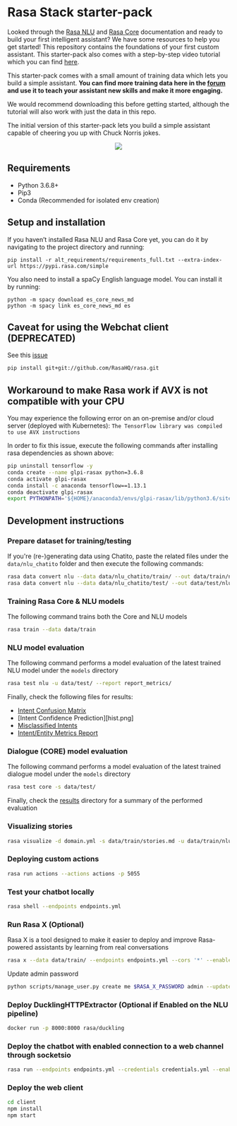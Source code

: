 ﻿# Rasa Stack starter-pack

Looked through the [Rasa NLU](http://rasa.com/docs/nlu/) and [Rasa Core](http://rasa.com/docs/core/) documentation and ready to build your first intelligent assistant? We have some resources to help you get started! This repository contains the foundations of your first custom assistant. This starter-pack also comes with a step-by-step video tutorial which you can find [here](https://youtu.be/lQZ_x0LRUbI).  

This starter-pack comes with a small amount of training data which lets you build a simple assistant. **You can find more training data here in the [forum](https://forum.rasa.com/t/grab-the-nlu-training-dataset-and-starter-packs/903) and use it to teach your assistant new skills and make it more engaging.**

We would recommend downloading this before getting started, although the tutorial will also work with just the data in this repo. 

The initial version of this starter-pack lets you build a simple assistant capable of cheering you up with Chuck Norris jokes.


<p align="center">
  <img src="./rasa-stack-mockup.gif">
</p>

## Requirements

* Python 3.6.8+
* Pip3
* Conda (Recommended for isolated env creation)

## Setup and installation

If you haven’t installed Rasa NLU and Rasa Core yet, you can do it by navigating to the project directory and running:  

```
pip install -r alt_requirements/requirements_full.txt --extra-index-url https://pypi.rasa.com/simple
```

You also need to install a spaCy English language model. You can install it by running:

```
python -m spacy download es_core_news_md
python -m spacy link es_core_news_md es
```

## Caveat for using the Webchat client (DEPRECATED)

See this [issue](https://github.com/mrbot-ai/rasa-webchat/issues/28)

```bash
pip install git+git://github.com/RasaHQ/rasa.git

```

## Workaround to make Rasa work if AVX is not compatible with your CPU

You may experience the following error on an on-premise and/or cloud server (deployed with Kubernetes): `The TensorFlow library was compiled to use AVX instructions`

In order to fix this issue, execute the following commands after installing rasa dependencies as shown above:

```bash
pip uninstall tensorflow -y
conda create --name glpi-rasax python=3.6.8
conda activate glpi-rasax
conda install -c anaconda tensorflow==1.13.1
conda deactivate glpi-rasax
export PYTHONPATH='${HOME}/anaconda3/envs/glpi-rasax/lib/python3.6/site-packages'
```

## Development instructions

### Prepare dataset for training/testing

If you're (re-)generating data using Chatito, paste the related files under the `data/nlu_chatito` folder and then execute the following commands:

```bash
rasa data convert nlu --data data/nlu_chatito/train/ --out data/train/nlu.md -l es -f md
rasa data convert nlu --data data/nlu_chatito/test/ --out data/test/nlu.md -l es -f md
```

### Training Rasa Core & NLU models

The following command trains both the Core and NLU models

```bash
rasa train --data data/train
```

### NLU model evaluation

The following command performs a model evaluation of the latest trained NLU model under the `models` directory

```bash
rasa test nlu -u data/test/ --report report_metrics/
```

Finally, check the following files for results:
 
* [Intent Confusion Matrix](confmat.png) 
* [Intent Confidence Prediction][hist.png]
* [Misclassified Intents](errors.json)
* [Intent/Entity Metrics Report](report_metrics/)

### Dialogue (CORE) model evaluation

The following command performs a model evaluation of the latest trained dialogue model under the `models` directory

```bash
rasa test core -s data/test/
```

Finally, check the [results](results/) directory for a summary of the performed evaluation

### Visualizing stories

```bash
rasa visualize -d domain.yml -s data/train/stories.md -u data/train/nlu.md
```

### Deploying custom actions

```bash
rasa run actions --actions actions -p 5055
```

### Test your chatbot locally

```bash
rasa shell --endpoints endpoints.yml
```

### Run Rasa X (Optional)

Rasa X is a tool designed to make it easier to deploy and improve Rasa-powered assistants by learning from real conversations

```bash
rasa x --data data/train/ --endpoints endpoints.yml --cors '*' --enable-api --port 5005 --rasa-x-port 5002
```

Update admin password

```bash
python scripts/manage_user.py create me $RASA_X_PASSWORD admin --update
```

### Deploy DucklingHTTPExtractor (Optional if Enabled on the NLU pipeline)

```bash
docker run -p 8000:8000 rasa/duckling
```

### Deploy the chatbot with enabled connection to a web channel through socketsio

```bash
rasa run --endpoints endpoints.yml --credentials credentials.yml --enable-api --cors "*" --port 5005
```

### Deploy the web client

```bash
cd client
npm install
npm start
```